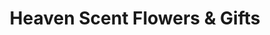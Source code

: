 ---
title: "Heaven Scent Flowers & Gifts"
url: /eagle-point/heaven-scent-flowers-and-gifts/
shop: florist
---
